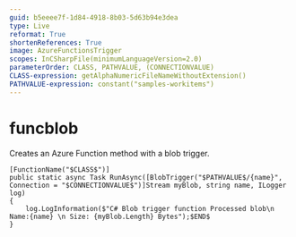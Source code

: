 ```yaml
---
guid: b5eeee7f-1d84-4918-8b03-5d63b94e3dea
type: Live
reformat: True
shortenReferences: True
image: AzureFunctionsTrigger
scopes: InCSharpFile(minimumLanguageVersion=2.0)
parameterOrder: CLASS, PATHVALUE, (CONNECTIONVALUE)
CLASS-expression: getAlphaNumericFileNameWithoutExtension()
PATHVALUE-expression: constant("samples-workitems")
---
```


# funcblob

Creates an Azure Function method with a blob trigger.

```
[FunctionName("$CLASS$")]
public static async Task RunAsync([BlobTrigger("$PATHVALUE$/{name}", Connection = "$CONNECTIONVALUE$")]Stream myBlob, string name, ILogger log)
{
    log.LogInformation($"C# Blob trigger function Processed blob\n Name:{name} \n Size: {myBlob.Length} Bytes");$END$
}
```
